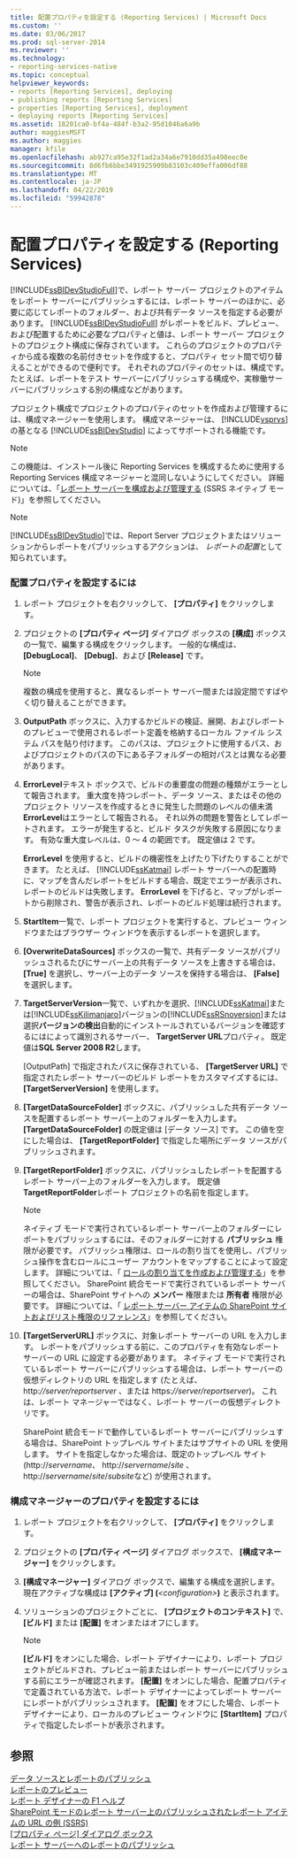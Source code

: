 ```yaml
---
title: 配置プロパティを設定する (Reporting Services) | Microsoft Docs
ms.custom: ''
ms.date: 03/06/2017
ms.prod: sql-server-2014
ms.reviewer: ''
ms.technology:
- reporting-services-native
ms.topic: conceptual
helpviewer_keywords:
- reports [Reporting Services], deploying
- publishing reports [Reporting Services]
- properties [Reporting Services], deployment
- deploying reports [Reporting Services]
ms.assetid: 18201ca0-bf4a-484f-b3a2-95d1046a6a9b
author: maggiesMSFT
ms.author: maggies
manager: kfile
ms.openlocfilehash: ab927ca95e32f1ad2a34a6e7910dd35a498eec0e
ms.sourcegitcommit: 8d6fb6bbe3491925909b83103c409effa006df88
ms.translationtype: MT
ms.contentlocale: ja-JP
ms.lasthandoff: 04/22/2019
ms.locfileid: "59942878"
---
```

# <a name="set-deployment-properties-reporting-services"></a>配置プロパティを設定する (Reporting Services)
  [!INCLUDE[ssBIDevStudioFull](../../includes/ssbidevstudiofull-md.md)]で、レポート サーバー プロジェクトのアイテムをレポート サーバーにパブリッシュするには、レポート サーバーのほかに、必要に応じてレポートのフォルダー、および共有データ ソースを指定する必要があります。 [!INCLUDE[ssBIDevStudioFull](../../includes/ssbidevstudiofull-md.md)] がレポートをビルド、プレビュー、および配置するために必要なプロパティと値は、レポート サーバー プロジェクトのプロジェクト構成に保存されています。 これらのプロジェクトのプロパティから成る複数の名前付きセットを作成すると、プロパティ セット間で切り替えることができるので便利です。 それぞれのプロパティのセットは、構成です。 たとえば、レポートをテスト サーバーにパブリッシュする構成や、実稼働サーバーにパブリッシュする別の構成などがあります。  
  
 プロジェクト構成でプロジェクトのプロパティのセットを作成および管理するには、構成マネージャーを使用します。 構成マネージャーは、 [!INCLUDE[vsprvs](../../includes/vsprvs-md.md)]の基となる [!INCLUDE[ssBIDevStudio](../../includes/ssbidevstudio-md.md)] によってサポートされる機能です。  
  
> [!NOTE]  
>  この機能は、インストール後に Reporting Services を構成するために使用する Reporting Services 構成マネージャーと混同しないようにしてください。 詳細については、「[レポート サーバーを構成および管理する](../report-server/configure-and-administer-a-report-server-ssrs-native-mode.md) &#40;SSRS ネイティブ モード&#41;」を参照してください。  
  
> [!NOTE]  
>  [!INCLUDE[ssBIDevStudio](../../includes/ssbidevstudio-md.md)]では、Report Server プロジェクトまたはソリューションからレポートをパブリッシュするアクションは、 *レポートの配置*として知られています。  
  
### <a name="to-set-deployment-properties"></a>配置プロパティを設定するには  
  
1.  レポート プロジェクトを右クリックして、 **[プロパティ]** をクリックします。  
  
2.  プロジェクトの **[プロパティ ページ]** ダイアログ ボックスの **[構成]** ボックスの一覧で、編集する構成をクリックします。 一般的な構成は、 **[DebugLocal]**、 **[Debug]**、および **[Release]** です。  
  
    > [!NOTE]  
    >  複数の構成を使用すると、異なるレポート サーバー間または設定間ですばやく切り替えることができます。  
  
3.  **OutputPath**  ボックスに、入力するかビルドの検証、展開、およびレポートのプレビューで使用されるレポート定義を格納するローカル ファイル システム パスを貼り付けます。 このパスは、プロジェクトに使用するパス、およびプロジェクトのパスの下にある子フォルダーの相対パスとは異なる必要があります。  
  
4.  **ErrorLevel**テキスト ボックスで、ビルドの重要度の問題の種類がエラーとして報告されます。 重大度を持つレポート、データ ソース、またはその他のプロジェクト リソースを作成するときに発生した問題のレベルの値未満**ErrorLevel**はエラーとして報告される。 それ以外の問題を警告としてレポートされます。 エラーが発生すると、ビルド タスクが失敗する原因になります。 有効な重大度レベルは、0 ～ 4 の範囲です。 既定値は 2 です。  
  
     **ErrorLevel** を使用すると、ビルドの機密性を上げたり下げたりすることができます。 たとえば、 [!INCLUDE[ssKatmai](../../includes/sskatmai-md.md)] レポート サーバーへの配置時に、マップを含んだレポートをビルドする場合、既定でエラーが表示され、レポートのビルドは失敗します。 **ErrorLevel** を下げると、マップがレポートから削除され、警告が表示され、レポートのビルド処理は続行されます。  
  
5.  **StartItem**一覧で、レポート プロジェクトを実行すると、プレビュー ウィンドウまたはブラウザー ウィンドウを表示するレポートを選択します。  
  
6.  **[OverwriteDataSources]** ボックスの一覧で、共有データ ソースがパブリッシュされるたびにサーバー上の共有データ ソースを上書きする場合は、 **[True]** を選択し、サーバー上のデータ ソースを保持する場合は、 **[False]** を選択します。  
  
7.  **TargetServerVersion**一覧で、いずれかを選択、[!INCLUDE[ssKatmai](../../includes/sskatmai-md.md)]または[!INCLUDE[ssKilimanjaro](../../includes/sskilimanjaro-md.md)]バージョンの[!INCLUDE[ssRSnoversion](../../includes/ssrsnoversion-md.md)]または選択**バージョンの検出**自動的にインストールされているバージョンを確認するにはによって識別されるサーバー、 **TargetServer URL**プロパティ。 既定値は**SQL Server 2008 R2**します。  
  
     [OutputPath] で指定されたパスに保存されている、 **[TargetServer URL]** で指定されたレポート サーバーのビルド レポートをカスタマイズするには、 **[TargetServerVersion]** を使用します。  
  
8.  **[TargetDataSourceFolder]** ボックスに、パブリッシュした共有データ ソースを配置するレポート サーバー上のフォルダーを入力します。 **[TargetDataSourceFolder]** の既定値は [データ ソース] です。 この値を空にした場合は、 **[TargetReportFolder]** で指定した場所にデータ ソースがパブリッシュされます。  
  
9. **[TargetReportFolder]** ボックスに、パブリッシュしたレポートを配置するレポート サーバー上のフォルダーを入力します。 既定値**TargetReportFolder**レポート プロジェクトの名前を指定します。  
  
    > [!NOTE]  
    >  ネイティブ モードで実行されているレポート サーバー上のフォルダーにレポートをパブリッシュするには、そのフォルダーに対する **パブリッシュ** 権限が必要です。 パブリッシュ権限は、ロールの割り当てを使用し、パブリッシュ操作を含むロールにユーザー アカウントをマップすることによって設定します。 詳細については、「 [ロールの割り当てを作成および管理する](../security/create-and-manage-role-assignments.md)」を参照してください。 SharePoint 統合モードで実行されているレポート サーバーの場合は、SharePoint サイトへの **メンバー** 権限または **所有者** 権限が必要です。 詳細については、「 [レポート サーバー アイテムの SharePoint サイトおよびリスト権限のリファレンス](../security/sharepoint-site-and-list-permission-reference-for-report-server-items.md)」を参照してください。  
  
10. **[TargetServerURL]** ボックスに、対象レポート サーバーの URL を入力します。 レポートをパブリッシュする前に、このプロパティを有効なレポート サーバーの URL に設定する必要があります。 ネイティブ モードで実行されているレポート サーバーにパブリッシュする場合は、レポート サーバーの仮想ディレクトリの URL を指定します (たとえば、http:*//server/reportserver* 、または https:*//server/reportserver*)。 これは、レポート マネージャーではなく、レポート サーバーの仮想ディレクトリです。  
  
     SharePoint 統合モードで動作しているレポート サーバーにパブリッシュする場合は、SharePoint トップレベル サイトまたはサブサイトの URL を使用します。 サイトを指定しなかった場合は、既定のトップレベル サイト (http://*servername*、 http://*servername*/*site* 、 http://*servername*/*site*/*subsite*など) が使用されます。  
  
### <a name="to-set-configuration-manager-properties"></a>構成マネージャーのプロパティを設定するには  
  
1.  レポート プロジェクトを右クリックして、 **[プロパティ]** をクリックします。  
  
2.  プロジェクトの **[プロパティ ページ]** ダイアログ ボックスで、 **[構成マネージャー]** をクリックします。  
  
3.  **[構成マネージャー]** ダイアログ ボックスで、編集する構成を選択します。 現在アクティブな構成は **[アクティブ] (***\<configuration>***)** と表示されます。  
  
4.  ソリューションのプロジェクトごとに、 **[プロジェクトのコンテキスト]** で、 **[ビルド]** または **[配置]** をオンまたはオフにします。  
  
    > [!NOTE]  
    >  **[ビルド]** をオンにした場合、レポート デザイナーにより、レポート プロジェクトがビルドされ、プレビュー前またはレポート サーバーにパブリッシュする前にエラーが確認されます。 **[配置]** をオンにした場合、配置プロパティで定義されている方法で、レポート デザイナーによってレポート サーバーにレポートがパブリッシュされます。 **[配置]** をオフにした場合、レポート デザイナーにより、ローカルのプレビュー ウィンドウに **[StartItem]** プロパティで指定したレポートが表示されます。  
  
## <a name="see-also"></a>参照  
 [データ ソースとレポートのパブリッシュ](../reports/publishing-data-sources-and-reports.md)   
 [レポートのプレビュー](../reports/previewing-reports.md)   
 [レポート デザイナーの F1 ヘルプ](report-designer-f1-help.md)   
 [SharePoint モードのレポート サーバー上のパブリッシュされたレポート アイテムの URL の例 &#40;SSRS&#41;](url-examples-for-items-on-a-report-server-sharepoint-mode.md)   
 [[プロパティ ページ] ダイアログ ボックス](project-property-pages-dialog-box.md)   
 [レポート サーバーへのレポートのパブリッシュ](../reports/publishing-reports-to-a-report-server.md)  
  
  
